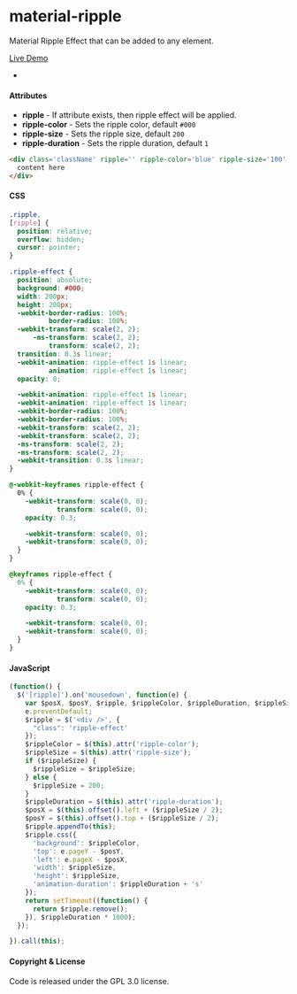 # material-ripple
Material Ripple Effect that can be added to any element.

[Live Demo](http://codepen.io/andytran/pen/YwrVpO)

-

#### Attributes
- **ripple** - If attribute exists, then ripple effect will be applied.
- **ripple-color** - Sets the ripple color, default `#000`
- **ripple-size** - Sets the ripple size, default `200`
- **ripple-duration** - Sets the ripple duration, default `1`

```html
<div class='className' ripple='' ripple-color='blue' ripple-size='100' ripple-duration='0.3'>
  content here
</div>
```

#### CSS
```css
.ripple,
[ripple] {
  position: relative;
  overflow: hidden;
  cursor: pointer;
}

.ripple-effect {
  position: absolute;
  background: #000;
  width: 200px;
  height: 200px;
  -webkit-border-radius: 100%;
          border-radius: 100%;
  -webkit-transform: scale(2, 2);
      -ms-transform: scale(2, 2);
          transform: scale(2, 2);
  transition: 0.3s linear;
  -webkit-animation: ripple-effect 1s linear;
          animation: ripple-effect 1s linear;
  opacity: 0;

  -webkit-animation: ripple-effect 1s linear;
  -webkit-animation: ripple-effect 1s linear;
  -webkit-border-radius: 100%;
  -webkit-border-radius: 100%;
  -webkit-transform: scale(2, 2);
  -webkit-transform: scale(2, 2);
  -ms-transform: scale(2, 2);
  -ms-transform: scale(2, 2);
  -webkit-transition: 0.3s linear;
}

@-webkit-keyframes ripple-effect {
  0% {
    -webkit-transform: scale(0, 0);
            transform: scale(0, 0);
    opacity: 0.3;

    -webkit-transform: scale(0, 0);
    -webkit-transform: scale(0, 0);
  }
}

@keyframes ripple-effect {
  0% {
    -webkit-transform: scale(0, 0);
            transform: scale(0, 0);
    opacity: 0.3;

    -webkit-transform: scale(0, 0);
    -webkit-transform: scale(0, 0);
  }
}
```

#### JavaScript
```js
(function() {
  $('[ripple]').on('mousedown', function(e) {
    var $posX, $posY, $ripple, $rippleColor, $rippleDuration, $rippleSize;
    e.preventDefault;
    $ripple = $('<div />', {
      "class": 'ripple-effect'
    });
    $rippleColor = $(this).attr('ripple-color');
    $rippleSize = $(this).attr('ripple-size');
    if ($rippleSize) {
      $rippleSize = $rippleSize;
    } else {
      $rippleSize = 200;
    }
    $rippleDuration = $(this).attr('ripple-duration');
    $posX = $(this).offset().left + ($rippleSize / 2);
    $posY = $(this).offset().top + ($rippleSize / 2);
    $ripple.appendTo(this);
    $ripple.css({
      'background': $rippleColor,
      'top': e.pageY - $posY,
      'left': e.pageX - $posX,
      'width': $rippleSize,
      'height': $rippleSize,
      'animation-duration': $rippleDuration + 's'
    });
    return setTimeout((function() {
      return $ripple.remove();
    }), $rippleDuration * 1000);
  });

}).call(this);
```

#### Copyright & License
Code is released under the GPL 3.0 license.